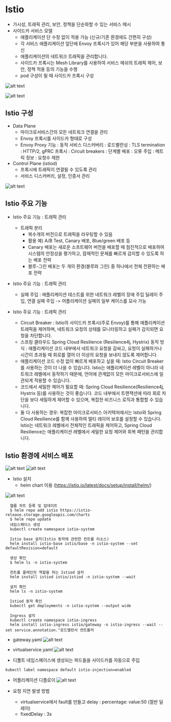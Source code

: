 # Istio
- 가시성, 트래픽 관리, 보안, 정책을 단순화할 수 있는 서비스 메시
- 사이드카 서비스 모델
  - 애플리케이션 단 수정 없이 적용 가능 (신규/기존 환경에도 간편히 구성)
  - 각 서비스 애플리케이션 앞단에 Envoy 프록시가 있어 해당 부분을 사용하여 통신
  - 애플리케이션의 네트워크 트래픽을 관리합니다.
  - 사이드카 프록시는 Mesh Library를 사용하여 서비스 메쉬의 트래픽 제어, 보안, 정책 적용 등의 기능을 수행
  - pod 구성이 될 때 사이드카 프록시 구성


![alt text](images/image-1.png)

![alt text](images/image-2.png)

## Istio 구성
  - Data Plane
    - 마이크로서비스간의 모든 네트워크 연결을 관리
    - Envoy 프록시를 사이드카 형태로 구성
    - Envoy Proxy 기능
      : 동적 서비스 디스커버리
      : 로드밸런싱
      : TLS termination
      : HTTP/2, gPRC 프록시
      : Circuit breakers
      : 단계별 배포
      : 오류 주입
      : 메트릭 정보
      : 요청수 제한
  - Control Plane (istiod)
    - 프록시에 트래픽이 연결될 수 있도록 관리
    - 서비스 디스커버리, 설정, 인증서 관리

![alt text](images/image-3.png)

## Istio 주요 기능
- Istio 주요 기능 : 트래픽 관리
  - 트래픽 분리
    - 복수개의 버전으로 트래픽을 라우팅할 수 있음
    - 활용 예) A/B Test, Canary 배포, Blue/green 배포 등
    - Canary 배포는 새로운 소프트웨어 버전을 배포할 때 점진적으로 배포하여 시스템의 안정성을 평가하고, 잠재적인 문제를 빠르게 감지할 수 있도록 하는 배포 전략
    - 블루-그린 배포는 두 개의 환경(블루와 그린) 중 하나에서 전체 전환하는 배포 전략

- Istio 주요 기능 : 트래픽 관리
  - 실패 주입 : 애플리케이션 테스트를 위한 네트워크 레벨의 장애 주입 딜레이 주입, 연결 실패 주입 -> 어플리케이션 실패의 일부 케이스를 모사 가능

- Istio 주요 기능 : 트래픽 관리
  - Circuit Breaker : Istio의 사이드카 프록시(주로 Envoy)를 통해 애플리케이션 트래픽을 제어하며, 네트워크 요청의 상태를 모니터링하고 실패가 감지되면 요청을 차단합니다.
  - 스프링 클라우드 Spring Cloud Resilience (Resilience4j, Hystrix)
동작 방식 : 애플리케이션 코드 내부에서 네트워크 요청을 감싸고, 요청이 실패하거나 시간이 초과될 때 회로를 열어 더 이상의 요청을 보내지 않도록 제어합니다.
  - 애플리케이션 코드 수정 없이 빠르게 배포하고 싶을 때: Istio Circuit Breaker를 사용하는 것이 더 나을 수 있습니다.
Istio는 애플리케이션 레벨이 아니라 네트워크 레벨에서 동작하기 때문에, 언어에 관계없이 모든 마이크로서비스에 일관되게 적용할 수 있습니다.
  - 코드에서 세밀한 제어가 필요할 때: Spring Cloud Resilience(Resilience4j, Hystrix 등)를 사용하는 것이 좋습니다.
코드 내부에서 트랜잭션에 따라 회로 차단을 보다 세밀하게 제어할 수 있으며, 복잡한 비즈니스 로직과 통합할 수 있습니다.
  - 둘 다 사용하는 경우: 복잡한 마이크로서비스 아키텍처에서는 Istio와 Spring Cloud Resilience를 함께 사용하여 멀티 레이어 보호를 설정할 수 있습니다.
Istio는 네트워크 레벨에서 전체적인 트래픽을 제어하고, Spring Cloud Resilience는 애플리케이션 레벨에서 세밀한 요청 제어와 회복 패턴을 관리합니다.

## Istio 환경에 서비스 배포

![alt text](images/image-4.png)
![alt text](images/image-5.png)

- Istio 설치
  - helm chart 이용 (https://istio.io/latest/docs/setup/install/helm/)
 
 ![alt text](images/image-6.png) 
```
  헬름 차트 등록 및 업데이트
  $ helm repo add istio https://istio-release.storage.googleapis.com/charts
  $ helm repo update
  네임스페이스 생성
  kubectl create namespace istio-system 

  Istio base 설치(Istio 동작에 관련한 컨트롤 리소스)
  helm install istio-base istio/base -n istio-system --set defaultRevision=default

  생성 확인
  $ helm ls -n istio-system

  컨트롤 플레인의 역할을 하는 Istiod 설치
  helm install istiod istio/istiod -n istio-system --wait

  설치 확인
  helm ls -n istio-system

  Istiod 동작 확인
  kubectl get deployments -n istio-system --output wide

  Ingress 설치
  kubectl create namespace istio-ingress
  helm install istio-ingress istio/gateway -n istio-ingress --wait --set service.annotation."로드밸런서 컨트롤러

```
- gateway.yaml
![alt text](images/image-8.png) 
- virtualservice.yaml
![alt text](images/image-17.png)

- 디폴트 네임스페이스에 생성되는 파드들을 사이드카를 자동으로 주입
```
kubectl label namespace default istio-injection=enabled
```
- 어플리케이션 디플로이
![alt text](images/image-18.png)

- 요청 지연 발생 방법
  - virtualservice에서 fault를 만들고 delay : percentage: value:50 (절반 딜레이)
  - fixedDelay : 3s

